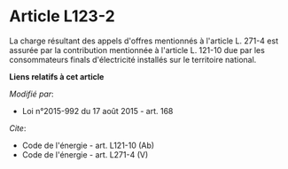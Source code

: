 # Article L123-2

La charge résultant des appels d'offres mentionnés à l'article L. 271-4 est assurée par la contribution mentionnée à
l'article L. 121-10 due par les consommateurs finals d'électricité installés sur le territoire national.

**Liens relatifs à cet article**

_Modifié par_:

  - Loi n°2015-992 du 17 août 2015 - art. 168

_Cite_:

  - Code de l'énergie - art. L121-10 (Ab)
  - Code de l'énergie - art. L271-4 (V)
